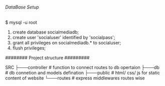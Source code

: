 ###### DataBase Setup #######

$ mysql -u root 

1. create database socialmediadb;
2. create user 'socialuser' identified by 'socialpass';
3. grant all privileges on socialmediadb.* to socialuser;
4. flush privileges;

######## Project structure #########

SRC
├───controller   # function to  connect routes to db opertaion
├───db           # db connetion and models defination
├───public       # html/ css/ js for static content of website
└───routes       # express middlewares routes wise
